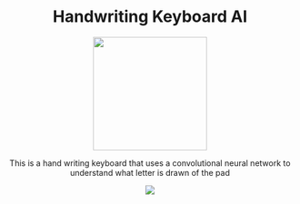 <div align="center">
<h1>Handwriting Keyboard AI</h1>
<img width="200" height="200"  src="https://user-images.githubusercontent.com/76784461/200849310-392f3e1b-9bae-4dd8-8dfe-6c23bb93d967.png">

<p>
This is a hand writing keyboard that uses a convolutional neural network to understand what letter is drawn of the pad 
<p>
<img src="https://user-images.githubusercontent.com/76784461/199852412-3b537d0b-db96-4dbd-ba50-3bca5cbdc570.png">
</div>


